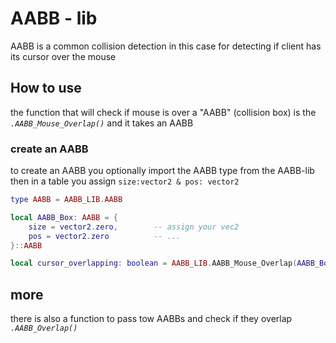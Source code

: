 # AABB - lib

AABB is a common collision detection in this case for detecting if client 
has its cursor over the mouse

## How to use

the function that will check if mouse is over a "AABB" (collision box) is
the *``.AABB_Mouse_Overlap()``*
and it takes an AABB

### create an AABB

to create an AABB you optionally import the AABB type from the AABB-lib
then in a table you assign ``size:vector2 & pos: vector2``

```lua
type AABB = AABB_LIB.AABB

local AABB_Box: AABB = {
    size = vector2.zero,        -- assign your vec2
    pos = vector2.zero          -- ...    
}::AABB

local cursor_overlapping: boolean = AABB_LIB.AABB_Mouse_Overlap(AABB_Box)
```

## more

there is also a function to pass tow AABBs and 
check if they overlap *``.AABB_Overlap()``*